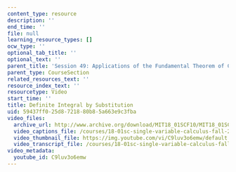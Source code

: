 ```yaml
---
content_type: resource
description: ''
end_time: ''
file: null
learning_resource_types: []
ocw_type: ''
optional_tab_title: ''
optional_text: ''
parent_title: 'Session 49: Applications of the Fundamental Theorem of Calculus'
parent_type: CourseSection
related_resources_text: ''
resource_index_text: ''
resourcetype: Video
start_time: ''
title: Definite Integral by Substitution
uid: 59437ff0-25d8-7218-80b8-5a663e9c3fba
video_files:
  archive_url: http://www.archive.org/download/MIT18_01SCF10/MIT18_01SCF10Rec_39_300k.mp4
  video_captions_file: /courses/18-01sc-single-variable-calculus-fall-2010/97c5e5cd75a45616a5f582b09e96287b_C9luv3o6emw.vtt
  video_thumbnail_file: https://img.youtube.com/vi/C9luv3o6emw/default.jpg
  video_transcript_file: /courses/18-01sc-single-variable-calculus-fall-2010/215f94bf8619303d54eae70a6d1632f6_C9luv3o6emw.pdf
video_metadata:
  youtube_id: C9luv3o6emw
---
```

